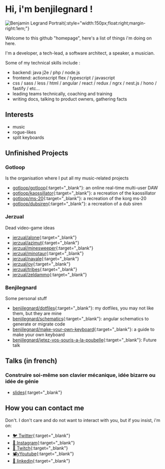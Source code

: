 # Hi, i'm benjilegnard !

![Benjamin Legrand Portrait]( https://avatars.githubusercontent.com/u/745948?v=4 ){:style="width:150px;float:right;margin-right:1em;"}

Welcome to this github "homepage", here's a list of things i'm doing on here.

I'm a developer, a tech-lead, a software architect, a speaker, a musician.

Some of my technical skills include :

- backend: java j2e / php / node.js
- frontend: actionscript flex / typescript / javascript
- css / sass / less / html / angular / react / redux / ngrx / nest.js / hono / fastify / etc...
- leading teams technically, coaching and training
- writing docs, talking to product owners, gathering facts

## Interests

- music
- rogue-likes
- split keyboards

## Unfinished Projects

### Gotloop

Is the organisation where I put all my music-related projects

- [gotloop/gotloop](https://github.com/gotloop/gotloop#readme){:target="_blank"}: an online real-time multi-user DAW
- [gotloop/kaossillator](https://github.com/gotloop/kaossilator#readme){:target="_blank"}: a recreation of the kaossillator
- [gotloop/ms-20](https://github.com/gotloop/ms-20#readme){:target="_blank"}: a recreation of the korg ms-20
- [gotloop/dubsiren](https://github.com/gotloop/dubsiren#readme){:target="_blank"}: a recreation of a dub siren

### Jerzual

Dead video-game ideas

- [jerzual/alone](https://github.com/jerzual/alone#readme){:target="_blank"}
- [jerzual/azimut](https://github.com/jerzual/azimut#readme){:target="_blank"}
- [jerzual/minesweeper](https://github.com/jerzual/minesweeper#readme){:target="_blank"}
- [jerzual/minotaur](https://github.com/jerzual/minotaur#readme){:target="_blank"}
- [jerzual/navale](https://github.com/jerzual/navale#readme){:target="_blank"}
- [jerzual/oy](https://github.com/jerzual/oy#readme){:target="_blank"}
- [jerzual/tribes](https://github.com/jerzual/tribes#readme){:target="_blank"}
- [jerzual/zeldammo](https://github.com/jerzual/zeldammo#readme){:target="_blank"}

### Benjilegnard

Some personal stuff

- [benjilegnard/dotfiles](https://github.com/benjilegnard/dotfiles#readme){:target="_blank"}: my dotfiles, you may not like them, but they are mine
- [benjilegnard/schematics](https://github.com/benjilegnard/schematics#readme){:target="_blank"}: angular schematics to generate or migrate code
- [benjilegnard/make-your-own-keyboard](https://github.com/benjilegnard/make-your-own-keyboard#readme){:target="_blank"}: a guide to make your own keyboard
- [benjilegnard/jetez-vos-souris-a-la-poubelle](https://github.com/benjilegnard/jetez-vos-souris-a-la-poubelle#readme){:target="_blank"}: Future talk


## Talks (in french)

### Construire soi-même son clavier mécanique, idée bizarre ou idée de génie

- [slides](){:target="_blank"}

## How you can contact me

Don't. I don't care and do not want to interact with you, but if you insist, i'm on:

- [🐦 Twitter](https://twitter.com/benjilegnard){:target="_blank"}
- [📸 Instagram](https://instagram.com/benjilegnard){:target="_blank"}
- [📢 Twitch](https://twitch.tv/benjilegnard){:target="_blank"}
- [📽️yYoutube](https://www.youtube.com/channel/UC1j-ULK7Dj0cfQD4dnDfWZg){:target="_blank"}
- [👔 linkedin](https://linkedin.com/l/benjilegnard){:target="_blank"}


